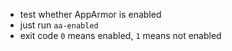- test whether AppArmor is enabled
- just run `aa-enabled`
- exit code `0` means enabled, `1` means not enabled
